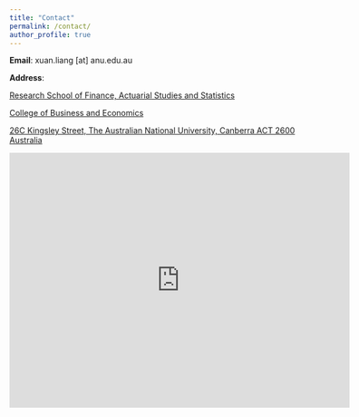```yaml
---
title: "Contact"
permalink: /contact/
author_profile: true
---
```


**Email**: xuan.liang [at] anu.edu.au

**Address**:

[Research School of Finance, Actuarial Studies and Statistics](https://rsfas.anu.edu.au/)<br>

[College of Business and Economics](https://cbe.anu.edu.au/welcome-cbe)<br>

[26C Kingsley Street, The Australian National University, Canberra  ACT  2600 Australia](https://www.google.com/maps/place/ANU+College+of+Business+\%26+Economics/@-35.2766703,149.1208595,17z/data=!3m1!4b1!4m6!3m5!1s0x6b164d4332c20ec9:0xa29eb8b6024d528d!8m2!3d-35.2766747!4d149.1234344!16s\%2Fm\%2F05gjtc1)<br>


<iframe src="https://www.google.com/maps/embed?pb=!1m18!1m12!1m3!1d3257.1666804818524!2d149.12107767602765!3d-35.27698189336653!2m3!1f0!2f0!3f0!3m2!1i1024!2i768!4f13.1!3m3!1m2!1s0x6b164d4332c20ec9\%3A0xa29eb8b6024d528d!2sANU\%20College\%20of\%20Business\%20\%26\%20Economics!5e0!3m2!1sen!2sau!4v1683630112059!5m2!1sen!2sau" width="600" height="450" frameborder="0" style="border:0" allowfullscreen></iframe>